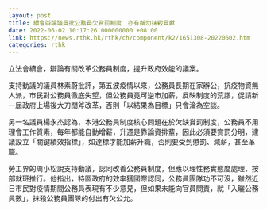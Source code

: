 ```yaml
---
layout: post
title: 續會辯論議員批公務員欠賞罰制度　亦有稱勿抹殺貢獻
date: 2022-06-02 10:17:26.000000000 +08:00
link: https://news.rthk.hk/rthk/ch/component/k2/1651308-20220602.htm
categories: rthk
---
```


立法會續會，辯論有關改革公務員制度，提升政府效能的議案。

支持動議的議員林素蔚批評，第五波疫情以來，公務員長期在家辦公，抗疫物資無人派，市民對公務員徹底失望，但公務員竟可逆市加薪，反映制度的荒謬，促請新一屆政府上場後大刀闊斧改革，否則「以結果為目標」只會淪為空談。

另一名議員楊永杰認為，本港公務員制度核心問題在於欠缺賞罰制度，公務員不用理會工作質素，每年都能自動增薪，升遷是靠論資排輩，因此必須要賞罰分明，建議設立「關鍵績效指標」，如達標才能加薪升職，否則要受到懲罰、減薪，甚至革職。

勞工界的周小松說支持動議，認同改善公務員制度，但應以理性務實態度處理，按部就班推行。他指出，特區政府的效率獲國際認同，公務員團隊功不可沒，雖然近日市民對疫情期間公務員表現有不少意見，但如果未能向官員問責，就「入曬公務員數」，抹殺公務員團隊的付出有欠公允。
